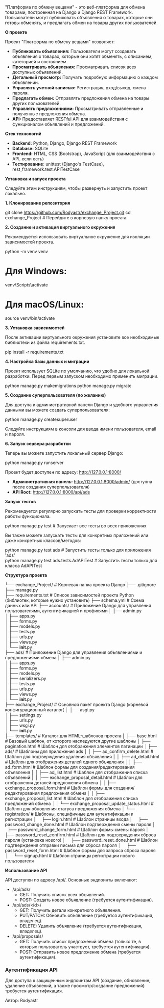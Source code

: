 "Платформа по обмену вещами" - это веб-платформа для обмена товарами, построенная на Django и Django REST Framework. Пользователи могут публиковать объявления о товарах, которые они готовы обменять, и предлагать обмен на товары других пользователей.

**О проекте**

Проект "Платформа по обмену вещами" позволяет:

* **Публиковать объявления:** Пользователи могут создавать объявления о товарах, которые они хотят обменять, с описанием, категорией и состоянием.  
* **Просматривать объявления:** Просматривать список всех доступных объявлений.  
* **Детальный просмотр:** Получать подробную информацию о каждом объявлении.  
* **Управлять учетной записью:** Регистрация, вход/выход, смена пароля.  
* **Предлагать обмен:** Отправлять предложения обмена на товары других пользователей.  
* **Управлять предложениями:** Просматривать отправленные и полученные предложения обмена.  
* **API:** Предоставляет RESTful API для взаимодействия с функционалом объявлений и предложений.

**Стек технологий**

* **Backend:** Python, Django, Django REST Framework  
* **Database:** SQLite 
* **Frontend:** HTML, CSS (Bootstrap), JavaScript (для взаимодействия с API, если есть)  
* **Тестирование:** unittest (Django's TestCase), rest_framework.test.APITestCase

**Установка и запуск проекта**

Следуйте этим инструкциям, чтобы развернуть и запустить проект локально.

**1. Клонирование репозитория**

git clone https://github.com/Rodyastr/exchange_Project.git 
cd exchange_Project # Перейдите в корневую папку проекта

**2. Создание и активация виртуального окружения**

Рекомендуется использовать виртуальное окружение для изоляции зависимостей проекта.

python -m venv venv  
# Для Windows:  
venv\Scripts\activate  
# Для macOS/Linux:  
source venv/bin/activate

**3. Установка зависимостей**

После активации виртуального окружения установите все необходимые библиотеки из файла requirements.txt.

pip install -r requirements.txt

**4. Настройка базы данных и миграции**

Проект использует SQLite по умолчанию, что удобно для локальной разработки. Перед первым запуском необходимо применить миграции.

python manage.py makemigrations
python manage.py migrate

**5. Создание суперпользователя (по желанию)**

Для доступа к административной панели Django и удобного управления данными вы можете создать суперпользователя:

python manage.py createsuperuser

Следуйте инструкциям в консоли для ввода имени пользователя, email и пароля.

**6. Запуск сервера разработки**

Теперь вы можете запустить локальный сервер Django:

python manage.py runserver

Проект будет доступен по адресу: http://127.0.0.1:8000/

* **Административная панель:** http://127.0.0.1:8000/admin/ (доступна после создания суперпользователя)  
* **API Root:** http://127.0.0.1:8000/api/ads

**Запуск тестов**

Рекомендуется регулярно запускать тесты для проверки корректности работы функционала.

python manage.py test # Запускает все тесты во всех приложениях

Вы также можете запускать тесты для конкретных приложений или даже конкретных классов/методов:

python manage.py test ads                 # Запустить тесты только для приложения 'ads'  
python manage.py test ads.tests.AdAPITest # Запустить тесты только для класса AdAPITest

**Структура проекта**

└── exchange_Project/             # Корневая папка проекта Django
    ├── .gitignore                
    ├── manage.py                 
    ├── requirements.txt          # Список зависимостей проекта Python (библиотек, которые нужно установить)
    ├── schema.yml                # Схема данных или API 
    ├── accounts/                 # Приложение Django для управления пользователями, аутентификацией и профилями
    │   ├── admin.py              
    │   ├── apps.py               
    │   ├── forms.py              
    │   ├── models.py            
    │   ├── tests.py              
    │   ├── urls.py               
    │   ├── views.py              
    │   └── __init__.py           
    ├── ads/                      # Приложение Django для управления объявлениями и предложениями обмена
    │   ├── admin.py              
    │   ├── apps.py               
    │   ├── forms.py              
    │   ├── models.py             
    │   ├── serializers.py        
    │   ├── tests.py              
    │   ├── urls.py               
    │   ├── views.py              
    │   └── __init__.py           
    ├── exchange_Project/         # Основной пакет проекта Django (корневой конфигурационный каталог)
    │   ├── asgi.py               
    │   ├── settings.py           
    │   ├── urls.py               
    │   ├── wsgi.py               
    │   └── __init__.py           
    ├── templates/                # Каталог для HTML-шаблонов проекта
    │   ├── base.html             # Базовый шаблон, от которого наследуются другие шаблоны
    │   ├── pagination.html       # Шаблон для отображения элементов пагинации
    │   ├── ads/                  # Шаблоны для приложения ads
    │   │   ├── ad_confirm_delete.html     # Шаблон для подтверждения удаления объявления
    │   │   ├── ad_detail.html             # Шаблон для отображения деталей одного объявления
    │   │   ├── ad_form.html               # Шаблон формы для создания/редактирования объявления
    │   │   ├── ad_list.html               # Шаблон для отображения списка объявлений
    │   │   ├── exchange_proposal_detail.html # Шаблон для отображения деталей предложения обмена
    │   │   ├── exchange_proposal_form.html   # Шаблон формы для создания/редактирования предложения обмена
    │   │   ├── exchange_proposal_list.html   # Шаблон для отображения списка предложений обмена
    │   │   └── exchange_proposal_update_status.html # Шаблон для обновления статуса предложения обмена
    │   └── registration/         # Шаблоны, специфичные для аутентификации и регистрации
    │       ├── login.html                 # Шаблон страницы входа
    │       ├── password_change_done.html  # Шаблон подтверждения смены пароля
    │       ├── password_change_form.html  # Шаблон формы смены пароля
    │       ├── password_reset_confirm.html # Шаблон для подтверждения сброса пароля (установка нового)
    │       ├── password_reset_done.html   # Шаблон подтверждения отправки письма для сброса пароля
    │       ├── password_reset_form.html   # Шаблон формы для запроса сброса пароля
    │       └── signup.html                # Шаблон страницы регистрации нового пользователя

**Использование API**

API доступен по адресу /api/. Основные эндпоинты включают:

* /api/ads/  
  * GET: Получить список всех объявлений.  
  * POST: Создать новое объявление (требуется аутентификация).  
* /api/ads/\<id\>/  
  * GET: Получить детали конкретного объявления.  
  * PUT/PATCH: Обновить объявление (требуется аутентификация, владелец).  
  * DELETE: Удалить объявление (требуется аутентификация, владелец).  
* /api/proposals/  
  * GET: Получить список предложений обмена (только те, в которых пользователь участвует, требуется аутентификация).  
  * POST: Отправить новое предложение обмена (требуется аутентификация).

### **Аутентификация API**

Для доступа к защищенным эндпоинтам API (создание, обновление, удаление объявлений, а также просмотр/создание предложений) требуется аутентификация. 

Автор: Rodyastr
